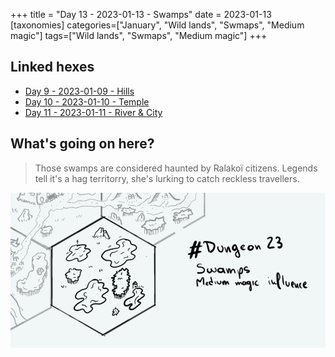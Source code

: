 +++
title = "Day 13 - 2023-01-13 - Swamps"
date = 2023-01-13
[taxonomies]
categories=["January", "Wild lands", "Swmaps", "Medium magic"]
tags=["Wild lands", "Swmaps", "Medium magic"]
+++

## Linked hexes
- [Day 9 - 2023-01-09 - Hills](../day-9)
- [Day 10 - 2023-01-10 - Temple](../day-10)
- [Day 11 - 2023-01-11 - River & City](../day-11)


## What's going on here?
> Those swamps are considered haunted by Ralakoï citizens. Legends tell it's a hag territorry, she's lurking to catch reckless travellers.

![day13](../day13.jpeg)

